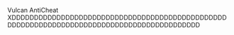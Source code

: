 Vulcan AntiCheat XDDDDDDDDDDDDDDDDDDDDDDDDDDDDDDDDDDDDDDDDDDDDDDDDDDDDDDDDDDDDDDDDDDDDDDDDDDDDDDDDDDDDDDDDDDD
